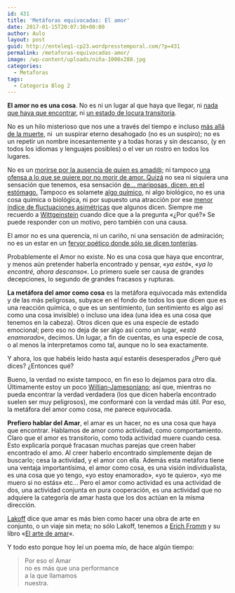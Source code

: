 ```yaml
---
id: 431
title: 'Metáforas equivocadas: El amor'
date: 2017-01-15T20:07:38+00:00
author: Aulo
layout: post
guid: http://enteleq1-cp23.wordpresstemporal.com/?p=431
permalink: /metaforas-equivocadas-amor/
image: /wp-content/uploads/niña-1000x288.jpg
categories:
  - Metaforas
tags:
  - Categoría Blog 2
---
```

**El amor no es una cosa**. No es ni un lugar al que haya que llegar, ni [nada que haya que encontrar](http://www.google.es/search?hl=es&client=firefox-a&rls=org.mozilla%3Aes-ES%3Aofficial&hs=sMM&q=en+busca+del+amor&btnG=Buscar&meta=), ni [un estado de locura transitoria](http://depsicologia.com/el-enamoramiento-un-estado-de-locura-transitoria/).

No es un hilo misterioso que nos une a través del tiempo e incluso [más allá de la muerte](http://es.wikisource.org/wiki/Amor_constante_m%C3%A1s_all%C3%A1_de_la_muerte), ni  un suspirar eterno desahogado (no es un suspiro); no es un repetir un nombre incesantemente y a todas horas y sin descanso, (y en todos los idiomas y lenguajes posibles) o el ver un rostro en todos los lugares.

No es un [morirse por la ausencia de quien es amad@](http://es.wikisource.org/wiki/Escrito_est%C3%A1_en_mi_alma_vuestro_gesto); ni tampoco [una ofensa a lo que se quiere por no morir de amor. Quizá](http://es.wikisource.org/wiki/Se%C3%B1ora_m%C3%ADa,_si_yo_de_vos_ausente) no sea ni siquiera una sensación que tenemos, esa sensación [de&#8230; mariposas, dicen, en el estómago.](http://diegothegenerprox.wordpress.com/2008/05/03/que-son-mariposas-en-el-estomago/) Tampoco es solamete [algo químico](https://www.eduardpunset.es/427/charlas-con/la-quimica-del-amor), ni algo biológico, no es una cosa química o biológica, ni por supuesto una atracción por ese <a href="http://balzac.tv/episodios/2009/05/21/simetria-y-amor-entrevista-eduard-punset/" class="broken_link" rel="nofollow">menor índice de fluctuaciones asimétricas</a> que algunos dicen. Siempre me recuerdo a [Wittgeinstein](http://es.wikipedia.org/wiki/Ludwig_Wittgenstein) cuando dice que a la pregunta «¿Por qué?» Se puede responder con un motivo, pero también con una causa.

El amor no es una querencia, ni un cariño, ni una sensación de admiración; no es un estar en un [fervor poético donde sólo se dicen tonterías](http://www.google.es/search?q=Poemas+de+amor&ie=utf-8&oe=utf-8&aq=t&rls=org.mozilla:es-ES:official&client=firefox-a).

Probablemente el Amor no existe. No es una cosa que haya que encontrar, y menos aún pretender haberla encontrado y pensar, «_ya está_«, «_ya lo encontré, ahora descanso_«. Lo primero suele ser causa de grandes decepciones, lo segundo de grandes fracasos y rupturas.

**La metáfora del amor como cosa** es la metáfora equivocada más extendida y de las más peligrosas, subyace en el fondo de todos los que dicen que es una reacción química, o que es un sentimiento, (un sentimiento es algo así como una cosa invisible) o incluso una idea (una idea es una cosa que tenemos en la cabeza). Otros dicen que es una especie de estado emocional; pero eso no deja de ser algo así como un lugar, «_está enamorado_«, decimos. Un lugar, a fin de cuentas, es una especie de cosa, o al menos la interpretamos como tal, aunque no lo sea exactamente.

Y ahora, los que habéis leído hasta aquí estaréis desesperados ¿Pero qué dices? ¿Entonces qué?

Bueno, la verdad no existe tampoco, en fin eso lo dejamos para otro día. Últimamente estoy un poco [Willian-Jamesoniano](http://es.wikipedia.org/wiki/William_James); así que, mientras no pueda encontrar la verdad verdadera (los que dicen haberla encontrado suelen ser muy peligrosos), me conformaré con la verdad más útil. Por eso, la metáfora del amor como cosa, me parece equivocada.

**Prefiero hablar del Amar**, el amar es un hacer, no es una cosa que haya que encontrar. Hablamos de amor como actividad, como comportamiento. Claro que el amor es transitorio, como toda actividad muere cuando cesa. Esto explicaría porqué fracasan muchas parejas que creen haber encontrado el amo. Al creer haberlo encontrado simplemente dejan de buscarlo; cesa la actividad, y el amor con ella. Además esta metáfora tiene una ventaja importantísima, el amor como cosa, es una visión individualista, es una cosa que yo tengo, «yo estoy enamorado», «yo te quiero», «yo me muero si no estás» etc&#8230; Pero el amor como actividad es una actividad de dos, una actividad conjunta en pura cooperación, es una actividad que no adquiere la categoría de amar hasta que los dos actúan en la misma dirección.

[Lakoff](http://es.wikipedia.org/wiki/George_Lakoff) dice que amar es más bien como hacer una obra de arte en conjunto, o un viaje sin meta; no sólo Lakoff, tenemos a [Erich Fromm](http://es.wikipedia.org/wiki/Erich_Fromm) y su libro «[El arte de amar](https://es.wikipedia.org/wiki/El_arte_de_amar_%28Fromm%29)«.

Y todo esto porque hoy leí un poema mío, de hace algún tiempo:

> Por eso el Amar  
> no es más que una performance  
> a la que llamamos  
> nuestra.